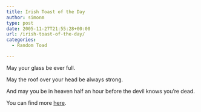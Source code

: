 ```yaml
---
title: Irish Toast of the Day
author: simonm
type: post
date: 2005-11-27T21:55:28+00:00
url: /irish-toast-of-the-day/
categories:
  - Random Toad

---
```

May your glass be ever full.
  
May the roof over your head be always strong.
  
And may you be in heaven half an hour before the devil knows you’re dead.

You can find more [here][1].

 [1]: http://www.irishabroad.com/Culture/Pubs/toasts/